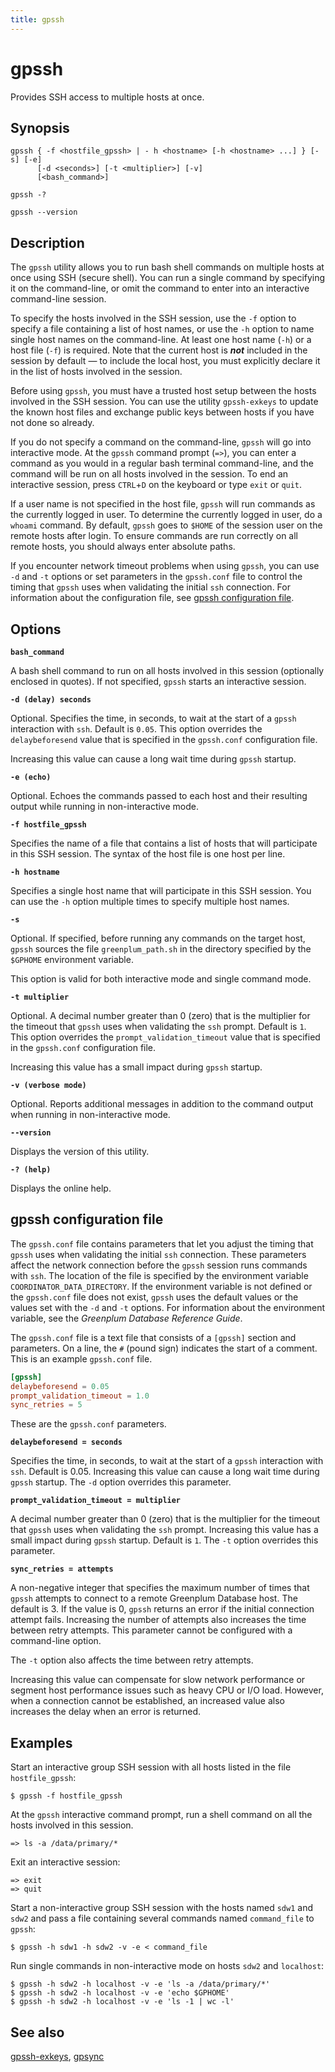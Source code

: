 ```yaml
---
title: gpssh
---
```


# gpssh

Provides SSH access to multiple hosts at once.

## Synopsis

```shell
gpssh { -f <hostfile_gpssh> | - h <hostname> [-h <hostname> ...] } [-s] [-e]
      [-d <seconds>] [-t <multiplier>] [-v]
      [<bash_command>]

gpssh -? 

gpssh --version
```

## Description

The `gpssh` utility allows you to run bash shell commands on multiple hosts at once using SSH (secure shell). You can run a single command by specifying it on the command-line, or omit the command to enter into an interactive command-line session.

To specify the hosts involved in the SSH session, use the `-f` option to specify a file containing a list of host names, or use the `-h` option to name single host names on the command-line. At least one host name (`-h`) or a host file (`-f`) is required. Note that the current host is ***not*** included in the session by default — to include the local host, you must explicitly declare it in the list of hosts involved in the session.

Before using `gpssh`, you must have a trusted host setup between the hosts involved in the SSH session. You can use the utility `gpssh-exkeys` to update the known host files and exchange public keys between hosts if you have not done so already.

If you do not specify a command on the command-line, `gpssh` will go into interactive mode. At the `gpssh` command prompt (`=>`), you can enter a command as you would in a regular bash terminal command-line, and the command will be run on all hosts involved in the session. To end an interactive session, press `CTRL`+`D` on the keyboard or type `exit` or `quit`.

If a user name is not specified in the host file, `gpssh` will run commands as the currently logged in user. To determine the currently logged in user, do a `whoami` command. By default, `gpssh` goes to `$HOME` of the session user on the remote hosts after login. To ensure commands are run correctly on all remote hosts, you should always enter absolute paths.

If you encounter network timeout problems when using `gpssh`, you can use `-d` and `-t` options or set parameters in the `gpssh.conf` file to control the timing that `gpssh` uses when validating the initial `ssh` connection. For information about the configuration file, see [gpssh configuration file](#gpssh-configuration-file).

## Options

**`bash_command`**

A bash shell command to run on all hosts involved in this session (optionally enclosed in quotes). If not specified, `gpssh` starts an interactive session.

**`-d (delay) seconds`**

Optional. Specifies the time, in seconds, to wait at the start of a `gpssh` interaction with `ssh`. Default is `0.05`. This option overrides the `delaybeforesend` value that is specified in the `gpssh.conf` configuration file.

Increasing this value can cause a long wait time during `gpssh` startup.

**`-e (echo)`**

Optional. Echoes the commands passed to each host and their resulting output while running in non-interactive mode.

**`-f hostfile_gpssh`**

Specifies the name of a file that contains a list of hosts that will participate in this SSH session. The syntax of the host file is one host per line.

**`-h hostname`**

Specifies a single host name that will participate in this SSH session. You can use the `-h` option multiple times to specify multiple host names.

**`-s`**

Optional. If specified, before running any commands on the target host, `gpssh` sources the file `greenplum_path.sh` in the directory specified by the `$GPHOME` environment variable.

This option is valid for both interactive mode and single command mode.

**`-t multiplier`**

Optional. A decimal number greater than 0 (zero) that is the multiplier for the timeout that `gpssh` uses when validating the `ssh` prompt. Default is `1`. This option overrides the `prompt_validation_timeout` value that is specified in the `gpssh.conf` configuration file.

Increasing this value has a small impact during `gpssh` startup.

**`-v (verbose mode)`**

Optional. Reports additional messages in addition to the command output when running in non-interactive mode.

**`--version`**

Displays the version of this utility.

**`-? (help)`**

Displays the online help.

## gpssh configuration file

The `gpssh.conf` file contains parameters that let you adjust the timing that `gpssh` uses when validating the initial `ssh` connection. These parameters affect the network connection before the `gpssh` session runs commands with `ssh`. The location of the file is specified by the environment variable `COORDINATOR_DATA_DIRECTORY`. If the environment variable is not defined or the `gpssh.conf` file does not exist, `gpssh` uses the default values or the values set with the `-d` and `-t` options. For information about the environment variable, see the *Greenplum Database Reference Guide*.

The `gpssh.conf` file is a text file that consists of a `[gpssh]` section and parameters. On a line, the `#` (pound sign) indicates the start of a comment. This is an example `gpssh.conf` file.

```conf
[gpssh]
delaybeforesend = 0.05
prompt_validation_timeout = 1.0
sync_retries = 5
```

These are the `gpssh.conf` parameters.

**`delaybeforesend = seconds`**

Specifies the time, in seconds, to wait at the start of a `gpssh` interaction with `ssh`. Default is 0.05. Increasing this value can cause a long wait time during `gpssh` startup. The `-d` option overrides this parameter.

**`prompt_validation_timeout = multiplier`**

A decimal number greater than 0 (zero) that is the multiplier for the timeout that `gpssh` uses when validating the `ssh` prompt. Increasing this value has a small impact during `gpssh` startup. Default is `1`. The `-t` option overrides this parameter.

**`sync_retries = attempts`**

A non-negative integer that specifies the maximum number of times that `gpssh` attempts to connect to a remote Greenplum Database host. The default is 3. If the value is 0, `gpssh` returns an error if the initial connection attempt fails. Increasing the number of attempts also increases the time between retry attempts. This parameter cannot be configured with a command-line option.

The `-t` option also affects the time between retry attempts.

Increasing this value can compensate for slow network performance or segment host performance issues such as heavy CPU or I/O load. However, when a connection cannot be established, an increased value also increases the delay when an error is returned.

## Examples

Start an interactive group SSH session with all hosts listed in the file `hostfile_gpssh`:

```shell
$ gpssh -f hostfile_gpssh
```

At the `gpssh` interactive command prompt, run a shell command on all the hosts involved in this session.

```shell
=> ls -a /data/primary/*
```

Exit an interactive session:

```shell
=> exit
=> quit
```

Start a non-interactive group SSH session with the hosts named `sdw1` and `sdw2` and pass a file containing several commands named `command_file` to `gpssh`:

```shell
$ gpssh -h sdw1 -h sdw2 -v -e < command_file
```

Run single commands in non-interactive mode on hosts `sdw2` and `localhost`:

```shell
$ gpssh -h sdw2 -h localhost -v -e 'ls -a /data/primary/*'
$ gpssh -h sdw2 -h localhost -v -e 'echo $GPHOME'
$ gpssh -h sdw2 -h localhost -v -e 'ls -1 | wc -l'
```

## See also

[gpssh-exkeys](/docs/system-utilities/gpssh-exkeys.md), [gpsync](/docs/system-utilities/gpsync.md)
